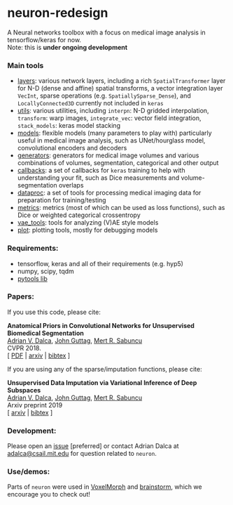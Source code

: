 # neuron-redesign
A Neural networks toolbox with a focus on medical image analysis in tensorflow/keras for now.  
Note: this is **under ongoing development**

### Main tools
- [layers](neuron/layers.py): various network layers, including a rich `SpatialTransformer` layer for N-D (dense and affine) spatial transforms, a vector integration layer `VecInt`, sparse operations (e.g. `SpatiallySparse_Dense`), and `LocallyConnected3D` currently not included in `keras`  
- [utils](neuron/utils.py): various utilities, including `interpn`: N-D gridded interpolation, `transform`: warp images, `integrate_vec`: vector field integration, `stack_models`: keras model stacking  
- [models](neuron/models.py): flexible models (many parameters to play with) particularly useful in medical image analysis, such as UNet/hourglass model, convolutional encoders and decoders   
- [generators](neuron/generators.py): generators for medical image volumes and various combinations of volumes, segmentation, categorical and other output  
- [callbacks](neuron/callbacks.py): a set of callbacks for `keras` training to help with understanding your fit, such as Dice measurements and volume-segmentation overlaps  
- [dataproc](neuron/dataproc.py): a set of tools for processing medical imaging data for preparation for training/testing  
- [metrics](neuron/metrics.py): metrics (most of which can be used as loss functions), such as Dice or weighted categorical crossentropy  
- [vae_tools](neuron/vae_tools.py): tools for analyzing (V)AE style models  
- [plot](neuron/plot.py): plotting tools, mostly for debugging models  


### Requirements:
- tensorflow, keras and all of their requirements (e.g. hyp5) 
- numpy, scipy, tqdm  
- [pytools lib](https://github.com/adalca/pytools-lib)
 
### Papers:
If you use this code, please cite:

**Anatomical Priors in Convolutional Networks for Unsupervised Biomedical Segmentation**  
[Adrian V. Dalca](http://adalca.mit.edu), [John Guttag](https://people.csail.mit.edu/guttag/), [Mert R. Sabuncu](http://sabuncu.engineering.cornell.edu/)  
CVPR 2018.  
[ [PDF](http://www.mit.edu/~adalca/files/papers/cvpr2018_priors.pdf) | [arxiv](http://arxiv.org/abs/1903.03148) | [bibtex](bibtex.txt) ]

If you are using any of the sparse/imputation functions, please cite:  

**Unsupervised Data Imputation via Variational Inference of Deep Subspaces**  
[Adrian V. Dalca](http://adalca.mit.edu), [John Guttag](https://people.csail.mit.edu/guttag/), [Mert R. Sabuncu](http://sabuncu.engineering.cornell.edu/)  
Arxiv preprint 2019  
[ [arxiv](https://arxiv.org/abs/1903.03503) | [bibtex](bibtex.txt) ]


### Development:
Please open an [issue](https://github.com/adalca/neuron/issues) [preferred] or contact Adrian Dalca at adalca@csail.mit.edu for question related to `neuron`.


### Use/demos:
Parts of `neuron` were used in [VoxelMorph](http://voxelmorph.mit.edu) and [brainstorm](https://github.com/xamyzhao/brainstorm/), which we encourage you to check out!
